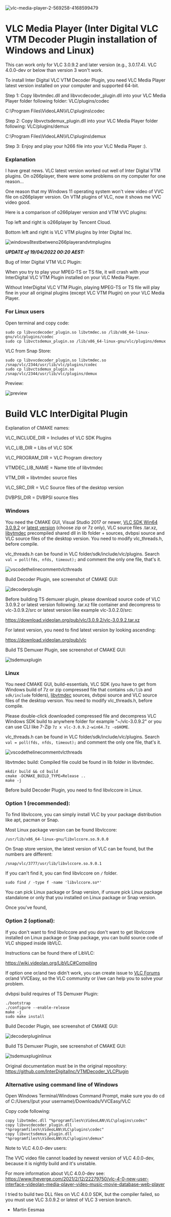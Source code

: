 ![vlc-media-player-2-569258-4168599479](https://user-images.githubusercontent.com/88035011/175112324-06a64145-ff1a-43f0-adac-a1aeb9ce770a.png)

# VLC Media Player (Inter Digital VLC VTM Decoder Plugin installation of Windows and Linux)
This can work only for VLC 3.0.9.2 and later version (e.g., 3.0.17.4). VLC 4.0.0-dev or below than version 3 won't work.

To install Inter Digital VLC VTM Decoder Plugin, you need VLC Media Player latest version installed on your computer and supported 64-bit.

Step 1: Copy libvtmdec.dll and libvvcdecoder_plugin.dll into your VLC Media Player folder following folder: VLC/plugins/codec

C:\Program Files\VideoLAN\VLC\plugins\codec

Step 2: Copy libvvctsdemux_plugin.dll into your VLC Media Player folder following: VLC/plugins/demux

C:\Program Files\VideoLAN\VLC\plugins\demux

Step 3: Enjoy and play your h266 file into your VLC Media Player :).

### Explanation

I have great news. VLC latest version worked out well of Inter Digital VTM plugins. On o266player, there were some problems on my computer for one reason...

One reason that my Windows 11 operating system won't view video of VVC file on o266player version. On VTM plugins of VLC, now it shows me VVC video good.

Here is a comparison of o266player version and VTM VVC plugins:

Top left and right is o266player by Tencent Cloud.

Bottom left and right is VLC VTM plugins by Inter Digital Inc.

![windows8testbetweno266playerandvtmplugins](https://user-images.githubusercontent.com/88035011/160266040-863aa216-4694-4b2f-9957-4aa5b5a07ec3.png)

***UPDATE of 19/04/2022 00:20 AEST:***

Bug of Inter Digital VTM VLC Plugin:

When you try to play your MPEG-TS or TS file, it will crash with your InterDigital VLC VTM Plugin installed on your VLC Media Player.

Without InterDigital VLC VTM Plugin, playing MPEG-TS or TS file will play fine in your all original plugins (except VLC VTM Plugin) on your VLC Media Player.

### For Linux users

Open terminal and copy code:
```
sudo cp libvvcdecoder_plugin.so libvtmdec.so /lib/x86_64-linux-gnu/vlc/plugins/codec
sudo cp libvctsdemux_plugin.so /lib/x86_64-linux-gnu/vlc/plugins/demux
```

VLC from Snap Store:
```
sudo cp libvvcdecoder_plugin.so libvtmdec.so /snap/vlc/2344/usr/lib/vlc/plugins/codec
sudo cp libvctsdemux_plugin.so /snap/vlc/2344/usr/lib/vlc/plugins/demux
```
Preview:

![preview](vvceasylinuxvlc.png)

# Build VLC InterDigital Plugin

Explanation of CMAKE names:

VLC_INCLUDE_DIR = Includes of VLC SDK Plugins

VLC_LIB_DIR = Libs of VLC SDK

VLC_PROGRAM_DIR = VLC Program directory

VTMDEC_LIB_NAME = Name title of libvtmdec

VTM_DIR = libvtmdec source files

VLC_SRC_DIR = VLC Source files of the desktop version

DVBPSI_DIR = DVBPSI source files

### Windows

You need the CMAKE GUI, Visual Studio 2017 or newer, [VLC SDK Win64 3.0.9.2](https://download.videolan.org/pub/vlc/3.0.9.2/win64/) or [latest version](https://download.videolan.org/pub/vlc) (choose zip or 7z only), VLC source files .tar.xz, [libvtmdec](https://vcgit.hhi.fraunhofer.de/delagrangep/VVCSoftware_VTM/-/tree/VTM-22.2-MT) precompiled shared dll in lib folder + sources, dvbpsi source and VLC source files of the desktop version. You need to modify vlc_threads.h, before compile.

vlc_threads.h can be found in VLC folder/sdk/include/vlc/plugins. Search `val = poll(fds, nfds, timeout);` and comment the only one file, that's it.

![vscodethelinecommentvlcthreads](https://user-images.githubusercontent.com/88035011/175109219-6ea70dc4-b696-4045-a071-ef1306bc9634.png)

Build Decoder Plugin, see screenshot of CMAKE GUI:

![decoderplugin](https://user-images.githubusercontent.com/88035011/175105846-646ab744-ef1f-45b3-a084-a2f7ad3464a2.png)

Before building TS demuxer plugin, please download source code of VLC 3.0.9.2 or latest version following .tar.xz file container and decompress to vlc-3.0.9.2/src or latest version like example vlc-3.0.2.0/src:

https://download.videolan.org/pub/vlc/3.0.9.2/vlc-3.0.9.2.tar.xz

For latest version, you need to find latest version by looking ascending:

https://download.videolan.org/pub/vlc

Build TS Demuxer Plugin, see screenshot of CMAKE GUI:

![tsdemuxplugin](https://user-images.githubusercontent.com/88035011/175105943-1f9e41ad-2f20-451c-9123-f163252c7106.png)

### Linux

You need CMAKE GUI, build-essentials, VLC SDK (you have to get from Windows build of 7z or zip compressed file that contains `sdk/lib` and `sdk/include` folders), [libvtmdec](https://vcgit.hhi.fraunhofer.de/delagrangep/VVCSoftware_VTM/-/tree/VTM-22.2-MT) sources, dvbpsi source and VLC source files of the desktop version. You need to modify vlc_threads.h, before compile.

Please double-click downloaded compressed file and decompress VLC Windows SDK build to anywhere folder for example "~/vlc-3.0.9.2" or you can use CLI like 7-Zip `7z x vlc-3.0.9.2-win64.7z -o$HOME`.

vlc_threads.h can be found in VLC folder/sdk/include/vlc/plugins. Search `val = poll(fds, nfds, timeout);` and comment the only one file, that's it.

![vscodethelinecommentvlcthreads](https://user-images.githubusercontent.com/88035011/175109219-6ea70dc4-b696-4045-a071-ef1306bc9634.png)

libvtmdec build:
Compiled file could be found in lib folder in libvtmdec.

```
mkdir build && cd build
cmake -DCMAKE_BUILD_TYPE=Release ..
make -j
```

Before build Decoder Plugin, you need to find libvlccore in Linux.

### Option 1 (recommended):

To find libvlccore, you can simply install VLC by your package distribution like apt, pacman or Snap.

Most Linux package version can be found libvlccore:

```
/usr/lib/x86_64-linux-gnu/libvlccore.so.9.0.0
```

On Snap store version, the latest version of VLC can be found, but the numbers are different:

```
/snap/vlc/3777/usr/lib/libvlccore.so.9.0.1
```

If you can't find it, you can find libvlccore on `/` folder.

```
sudo find / -type f -name 'libvlccore.so*'
```

You can pick Linux package or Snap version, if unsure pick Linux package standalone or only that you installed on Linux package or Snap version.

Once you've found, 

### Option 2 (optional):

If you don't want to find libvlccore and you don't want to get libvlccore installed on Linux package or Snap package, you can build source code of VLC shipped inside libVLC. 

Instructions can be found there of LibVLC:

https://wiki.videolan.org/LibVLC#Compiling

If option one or/and two didn't work, you can create issue to [VLC Forums](https://forum.videolan.org) or/and VVCEasy, so the VLC community or I/we can help you to solve your problem.

dvbpsi build requires of TS Demuxer Plugin:

```
./bootstrap
./configure --enable-release
make -j
sudo make install
```

Build Decoder Plugin, see screenshot of CMAKE GUI:

![decoderpluginlinux](https://user-images.githubusercontent.com/88035011/175110060-ee1cf4e3-de96-478b-9bb6-6e7d0e11a2bd.png)

Build TS Demuxer Plugin, see screenshot of CMAKE GUI:

![tsdemuxpluginlinux](https://user-images.githubusercontent.com/88035011/175110701-d9a87f9f-ab25-40b9-b070-9e53a712b372.png)

Original documentation must be in the original repository: https://github.com/InterDigitalInc/VTMDecoder_VLCPlugin

### Alternative using command line of Windows

Open Windows Terminal/Windows Command Prompt, make sure you do cd of C:/Users/(put your username)/Downloads/VVCEasy/VLC

Copy code following:
```
copy libvtmdec.dll "%programfiles%\VideoLAN\VLC\plugins\codec" 
copy libvvcdecoder_plugin.dll "%programfiles%\VideoLAN\VLC\plugins\codec"
copy libvvctsdemux_plugin.dll "%programfiles%\VideoLAN\VLC\plugins\demux"
```

Note to VLC 4.0.0-dev users:

The VVC video file cannot loaded by newest version of VLC 4.0.0-dev, because it is nightly build and it's unstable.

For more information about VLC 4.0.0-dev see: https://www.theverge.com/2021/2/12/22279750/vlc-4-0-new-user-interface-videolan-media-player-video-music-movie-database-web-player

I tried to build two DLL files on VLC 4.0.0 SDK, but the compiler failed, so you must use VLC 3.0.9.2 or latest of VLC 3 version branch.

-   Martin Eesmaa
